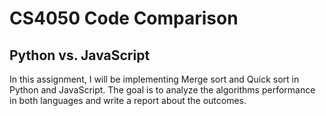 # CS4050 Code Comparison
## Python vs. JavaScript
In this assignment, I will be implementing Merge sort and Quick sort in Python and JavaScript. The goal is to analyze 
the algorithms performance in both languages and write a report about the outcomes.